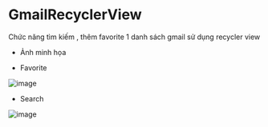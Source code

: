 # GmailRecyclerView
Chức năng tìm kiếm , thêm favorite 1 danh sách gmail sử dụng recycler view
- Ảnh minh họa
+ Favorite

![image](https://user-images.githubusercontent.com/57711768/79987324-6f65d080-84d7-11ea-8fb0-087b7c55b63e.png)

+ Search

![image](https://user-images.githubusercontent.com/57711768/79987716-f9ae3480-84d7-11ea-9cf3-b518f5a72c99.png)
